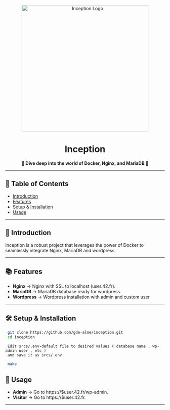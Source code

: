 <p align="center">
  <img src="https://media.makeameme.org/created/the-simulation-environment.jpg" alt="Inception Logo" width="400">
</p>

<h1 align="center">Inception</h1>

<p align="center">
  <strong>🚀 Dive deep into the world of Docker, Nginx, and MariaDB 🚀</strong>
</p>

---

## 📖 Table of Contents

- [Introduction](#-introduction)
- [Features](#-features)
- [Setup & Installation](#-setup--installation)
- [Usage](#-usage)

---

##  📢  Introduction

Inception is a robust project that leverages the power of Docker to seamlessly integrate Nginx, MariaDB and wordpress. 
  
---

## 📚  Features

- **Nginx** -> Nginx with SSL to localhost (user.42.fr). 
- **MariaDB** -> MariaDB database ready for wordpress. 
- **Wordpress** -> Wordpress installation with admin and custom user 

---

## 🛠  Setup & Installation


   ```bash
    git clone https://github.com/gde-alme/inception.git
    cd inception 
   ```
   ```
    Edit srcs/.env-default file to desired values ( database name , wp-admin user , etc ) 
    and save it as srcs/.env
   ```
   ```bash
    make
   ```
    

## 🧪  Usage

- **Admin** -> Go to https://$user.42.fr/wp-admin.
- **Visitor** -> Go to https://$user.42.fr.

---

